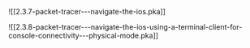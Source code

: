 ![[2.3.7-packet-tracer---navigate-the-ios.pka]]

![[2.3.8-packet-tracer---navigate-the-ios-using-a-terminal-client-for-console-connectivity---physical-mode.pka]]
